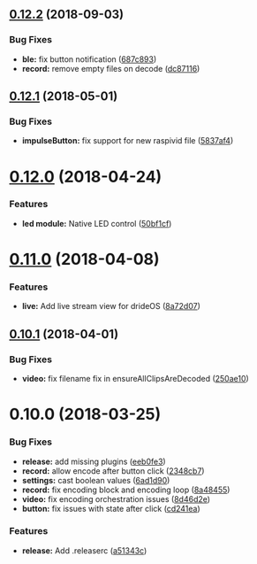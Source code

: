 ## [0.12.2](https://github.com/dride/dride-core/compare/v0.12.1...v0.12.2) (2018-09-03)


### Bug Fixes

* **ble:** fix button notification ([687c893](https://github.com/dride/dride-core/commit/687c893))
* **record:** remove empty files on decode ([dc87116](https://github.com/dride/dride-core/commit/dc87116))

<a name="0.12.1"></a>
## [0.12.1](https://github.com/dride/dride-core/compare/v0.12.0...v0.12.1) (2018-05-01)


### Bug Fixes

* **impulseButton:** fix support for new raspivid file ([5837af4](https://github.com/dride/dride-core/commit/5837af4))

<a name="0.12.0"></a>
# [0.12.0](https://github.com/dride/dride-core/compare/v0.11.0...v0.12.0) (2018-04-24)


### Features

* **led module:** Native LED control ([50bf1cf](https://github.com/dride/dride-core/commit/50bf1cf))

<a name="0.11.0"></a>
# [0.11.0](https://github.com/dride/dride-core/compare/v0.10.1...v0.11.0) (2018-04-08)


### Features

* **live:** Add live stream view for drideOS ([8a72d07](https://github.com/dride/dride-core/commit/8a72d07))

<a name="0.10.1"></a>
## [0.10.1](https://github.com/dride/dride-core/compare/v0.10.0...v0.10.1) (2018-04-01)


### Bug Fixes

* **video:** fix filename fix in ensureAllClipsAreDecoded ([250ae10](https://github.com/dride/dride-core/commit/250ae10))

<a name="0.10.0"></a>
# 0.10.0 (2018-03-25)


### Bug Fixes

* **release:** add missing plugins ([eeb0fe3](https://github.com/dride/dride-core/commit/eeb0fe3))
* **record:** allow encode after button click ([2348cb7](https://github.com/dride/dride-core/commit/2348cb7))
* **settings:** cast boolean values ([6ad1d90](https://github.com/dride/dride-core/commit/6ad1d90))
* **record:** fix encoding block and encoding loop ([8a48455](https://github.com/dride/dride-core/commit/8a48455))
* **video:** fix encoding orchestration issues ([8d46d2e](https://github.com/dride/dride-core/commit/8d46d2e))
* **button:** fix issues with state after click ([cd241ea](https://github.com/dride/dride-core/commit/cd241ea))


### Features

* **release:** Add .releaserc ([a51343c](https://github.com/dride/dride-core/commit/a51343c))
